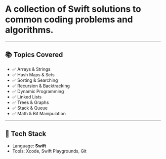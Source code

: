 
# A collection of Swift solutions to common coding problems and algorithms. 

---

## 📚 Topics Covered

- ✅ Arrays & Strings
- ✅ Hash Maps & Sets
- ✅ Sorting & Searching
- ✅ Recursion & Backtracking
- ✅ Dynamic Programming
- ✅ Linked Lists
- ✅ Trees & Graphs
- ✅ Stack & Queue
- ✅ Math & Bit Manipulation

---

## 🧰 Tech Stack

- Language: **Swift**
- Tools: Xcode, Swift Playgrounds, Git
